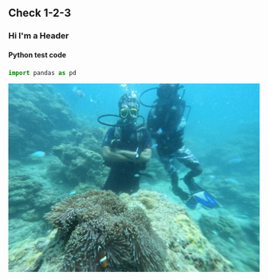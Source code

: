 ## Check 1-2-3


### Hi I'm a Header

#### Python test code

```python
import pandas as pd
```

![scuba diving image](scuba_diving.jpeg)

 
